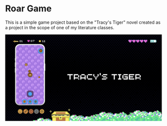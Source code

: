 # Roar Game

This is a simple game project based on the "Tracy's Tiger" novel created as a project in the scope of one of my literature classes. 

![Game Page](art/game_page.png)

